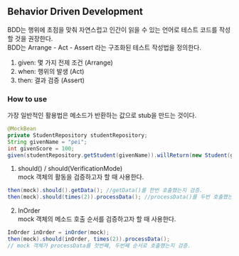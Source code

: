 ## Behavior Driven Development  
BDD는 행위에 초점을 맞춰 자연스럽고 인간이 읽을 수 있는 언어로 테스트 코드를 작성할 것을 권장한다.  
BDD는 Arrange - Act - Assert 라는 구조화된 테스트 작성법을 정의한다.  
1. given: 몇 가지 전제 조건 (Arrange)  
2. when: 행위의 발생 (Act)  
3. then: 결과 검증 (Assert)  
  
  
### How to use  
가장 일반적인 활용법은 메소드가 반환하는 값으로 stub을 만드는 것이다.  
  
```java
@MockBean  
private StudentRepository studentRepository;  
String givenName = "pei";  
int givenScore = 100;  
given(studentRepository.getStudent(givenName)).willReturn(new Student(givenName, givenScore));  
```  
  
1. should() / should(VerificationMode)  
mock 객체의 활동을 검증하고자 할 때 사용한다.  

```java
then(mock).should().getData(); //getData()를 한번 호출했는지 검증.  
then(mock).should(times(2)).processData(); //processData()를 두번 호출했는지 검증.
```  
  
2. InOrder  
mock 객체의 메소드 호출 순서를 검증하고자 할 때 사용한다.  
  
```java
InOrder inOrder = inOrder(mock);  
then(mock).should(inOrder, times(2)).processData();  
// mock 객체가 processData를 첫번쨰, 두번째 순서로 호출했는지 검증.
```  
  